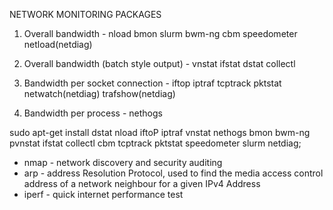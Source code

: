 NETWORK MONITORING PACKAGES
1. Overall bandwidth - nload bmon slurm bwm-ng cbm speedometer netload(netdiag)

2. Overall bandwidth (batch style output) - vnstat ifstat dstat collectl

2. Bandwidth per socket connection - iftop iptraf tcptrack pktstat netwatch(netdiag) trafshow(netdiag)

3. Bandwidth per process - nethogs

sudo apt-get install dstat nload iftoP iptraf vnstat nethogs bmon bwm-ng pvnstat ifstat collectl cbm tcptrack pktstat speedometer slurm netdiag;


 - nmap - network discovery and security auditing
 - arp - address Resolution Protocol, used to find the media access control address of a network neighbour for  a  given  IPv4 Address
 - iperf - quick internet performance test





















